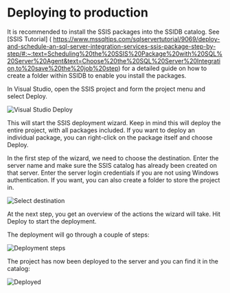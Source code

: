 # Deploying to production

It is recommended to install the SSIS packages into the SSIDB catalog. See [SSIS Tutorial] ( https://www.mssqltips.com/sqlservertutorial/9069/deploy-and-schedule-an-sql-server-integration-services-ssis-package-step-by-step/#:~:text=Scheduling%20the%20SSIS%20Package%20with%20SQL%20Server%20Agent&text=Choose%20the%20SQL%20Server%20Integration,to%20save%20the%20job%20step) for a detailed guide on how to create a folder within SSIDB to enable you install the packages.


In Visual Studio, open the SSIS project and form the project menu and select Deploy.

![Visual Studio Deploy](assets/image/deploy_1.png "Visual Studio Project Menu")

This will start the SSIS deployment wizard. Keep in mind this will deploy the entire project, with all packages included. If you want to deploy an individual package, you can right-click on the package itself and choose Deploy.

In the first step of the wizard, we need to choose the destination. Enter the server name and make sure the SSIS catalog has already been created on that server. Enter the server login credentials if you are not using Windows authentication. If you want, you can also create a folder to store the project in.

![Select destination](assets/image/deploy_2.png "Select destination")

At the next step, you get an overview of the actions the wizard will take. Hit Deploy to start the deployment. 

The deployment will go through a couple of steps: 

![Deployment steps](assets/image/deploy_3.png "Deployment steps")

The project has now been deployed to the server and you can find it in the catalog: 

![Deployed](assets/image/deploy_4.png "Deployed")
